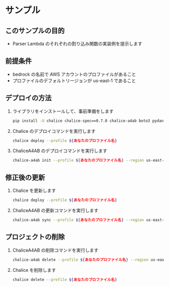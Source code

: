 # サンプル

## このサンプルの目的

- Parser Lambda のそれぞれの割り込み関数の実装例を提示します

## 前提条件

- bedrock の名前で AWS アカウントのプロファイルがあること
- プロファイルのデフォルトリージョンが us-east-1 であること

## デプロイの方法

1. ライブラリをインストールして、事前準備をします

   ```bash
   pip install -U chalice chalice-spec==0.7.0 chalice-a4ab boto3 pydantic
   ```

2. Chalice のデプロイコマンドを実行します

   ```bash
   chalice deploy --profile ${あなたのプロファイル名}
   ```

3. ChaliceA4AB のデプロイコマンドを実行します

   ```bash
   chalice-a4ab init --profile ${あなたのプロファイル名} --region us-east-1
   ```

## 修正後の更新

1. Chalice を更新します

   ```bash
   chalice deploy --profile ${あなたのプロファイル名}
   ```

2. ChaliceA4AB の更新コマンドを実行します

   ```bash
   chalice-a4ab sync --profile ${あなたのプロファイル名} --region us-east-1
   ```

## プロジェクトの削除

1. ChaliceA4AB の削除コマンドを実行します

   ```bash
   chalice-a4ab delete --profile ${あなたのプロファイル名} --region us-east-1
   ```

2. Chalice を削除します

   ```bash
   chalice delete --profile ${あなたのプロファイル名}
   ```
